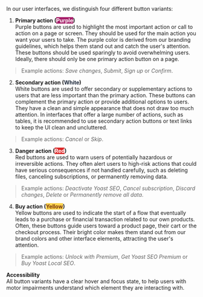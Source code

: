 In our user interfaces, we distinguish four different button variants:

1. **Primary action (<mark style="background-color: #a61e69;"><font color="white">Purple</font></mark>)**<br>
Purple buttons are used to highlight the most important action or call to action on a page or screen. They should be used for the main action you want your users to take. The purple color is derived from our branding guidelines, which helps them stand out and catch the user's attention. These buttons should be used sparingly to avoid overwhelming users. Ideally, there should only be one primary action button on a page.

> Example actions: *Save changes*, *Submit*, *Sign up* or *Confirm*. 

2. **Secondary action (<mark style="background-color: white;"><font color="#1e293b">White</font></mark>)**<br>
White buttons are used to offer secondary or supplementary actions to users that are less important than the primary action. These buttons can complement the primary action or provide additional options to users. They have a clean and simple appearance that does not draw too much attention. In interfaces that offer a large number of actions, such as tables, it is recommended to use secondary action buttons or text links to keep the UI clean and uncluttered.

> Example actions: *Cancel* or *Skip*.

3. **Danger action (<mark style="background-color: #dc2626;"><font color="white">Red</font></mark>)**<br>
Red buttons are used to warn users of potentially hazardous or irreversible actions. They often alert users to high-risk actions that could have serious consequences if not handled carefully, such as deleting files, canceling subscriptions, or permanently removing data.

> Example actions: *Deactivate Yoast SEO*, *Cancel subscription*, *Discard changes*, *Delete* or *Permanently remove all data*.

4. **Buy action (<mark style="background-color: #fcd34d;"><font color="#78350f">Yellow</font></mark>)**<br>
Yellow buttons are used to indicate the start of a flow that eventually leads to a purchase or financial transaction related to our own products<!--related to **Yoast** products-->. Often, these buttons guide users toward a product page, their cart or the checkout process. Their bright color makes them stand out from our brand colors and other interface elements, attracting the user's attention.<!--These yellow upsell buttons are not typically used for upsells from partners (like Wincher or JetPack Boost). Partners typically provide their own upsell designs and use their own branded button colors or text links to encourage users to purchase their products.-->

> Example actions: *Unlock with Premium*, *Get Yoast SEO Premium* or *Buy Yoast Local SEO*.

**Accessibility**<br>
All button variants have a clear hover and focus state, to help users with motor impairments understand which element they are interacting with.
